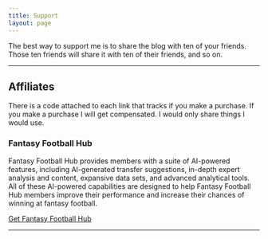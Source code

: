```yaml
---
title: Support
layout: page
---
```


The best way to support me is to share the blog with ten of your friends. Those ten friends will share it with ten of their friends, and so on.

---

## Affiliates 

There is a code attached to each link that tracks if you make a purchase. If you make a purchase I will get compensated. I would only share things I would use.

### Fantasy Football Hub

Fantasy Football Hub provides members with a suite of AI-powered features, including AI-generated transfer suggestions, in-depth expert analysis and content, expansive data sets, and advanced analytical tools. All of these AI-powered capabilities are designed to help Fantasy Football Hub members improve their performance and increase their chances of winning at fantasy football.
 
[Get Fantasy Football Hub](https://fantasyfootballhub.co.uk/join?via=tacticsjournal)

---
